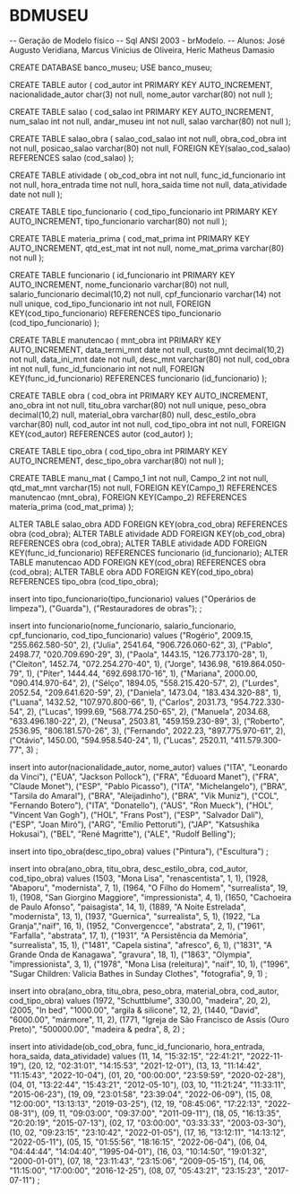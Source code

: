 # BDMUSEU
-- Geração de Modelo físico
-- Sql ANSI 2003 - brModelo.
-- Alunos: José Augusto Veridiana, Marcus Vinicius de Oliveira, Heric Matheus Damasio

CREATE DATABASE 	banco_museu;
USE banco_museu;


CREATE TABLE autor (
cod_autor int PRIMARY KEY AUTO_INCREMENT,
nacionalidade_autor char(3) not null,
nome_autor varchar(80) not null
);

CREATE TABLE salao (
cod_salao int PRIMARY KEY AUTO_INCREMENT,
num_salao int not null,
andar_museu int not null,
salao varchar(80) not null
);

CREATE TABLE salao_obra (
salao_cod_salao int not null,
obra_cod_obra int not null,
posicao_salao varchar(80) not null,
FOREIGN KEY(salao_cod_salao) REFERENCES salao (cod_salao)
);

CREATE TABLE atividade (
ob_cod_obra int not null,
func_id_funcionario int not null,
hora_entrada time not null,
hora_saida time not null,
data_atividade date not null
);

CREATE TABLE tipo_funcionario (
cod_tipo_funcionario int PRIMARY KEY AUTO_INCREMENT,
tipo_funcionario varchar(80) not null
);

CREATE TABLE materia_prima (
cod_mat_prima int PRIMARY KEY AUTO_INCREMENT,
qtd_est_mat int not null,
nome_mat_prima varchar(80) not null
);

CREATE TABLE funcionario (
id_funcionario int PRIMARY KEY AUTO_INCREMENT,
nome_funcionario varchar(80) not null,
salario_funcionario decimal(10,2) not null,
cpf_funcionario varchar(14) not null unique,
cod_tipo_funcionario int not null,
FOREIGN KEY(cod_tipo_funcionario) REFERENCES tipo_funcionario (cod_tipo_funcionario)
);

CREATE TABLE manutencao (
mnt_obra int PRIMARY KEY AUTO_INCREMENT,
data_termi_mnt date not null,
custo_mnt decimal(10,2) not null,
data_ini_mnt date not null,
desc_mnt varchar(80) not null,
cod_obra int not null,
func_id_funcionario int not null,
FOREIGN KEY(func_id_funcionario) REFERENCES funcionario (id_funcionario)
);

CREATE TABLE obra (
cod_obra int PRIMARY KEY AUTO_INCREMENT,
ano_obra int not null,
titu_obra varchar(80) not null unique,
peso_obra decimal(10,2) null,
material_obra varchar(80) null,
desc_estilo_obra varchar(80) null,
cod_autor int not null,
cod_tipo_obra int not null,
FOREIGN KEY(cod_autor) REFERENCES autor (cod_autor)
);

CREATE TABLE tipo_obra (
cod_tipo_obra int PRIMARY KEY AUTO_INCREMENT,
desc_tipo_obra varchar(80) not null
);

CREATE TABLE manu_mat (
Campo_1 int not null,
Campo_2 int not null,
qtd_mat_mnt varchar(15) not null,
FOREIGN KEY(Campo_1) REFERENCES manutencao (mnt_obra),
FOREIGN KEY(Campo_2) REFERENCES materia_prima (cod_mat_prima)
);

ALTER TABLE salao_obra ADD FOREIGN KEY(obra_cod_obra) REFERENCES obra (cod_obra);
ALTER TABLE atividade ADD FOREIGN KEY(ob_cod_obra) REFERENCES obra (cod_obra);
ALTER TABLE atividade ADD FOREIGN KEY(func_id_funcionario) REFERENCES funcionario (id_funcionario);
ALTER TABLE manutencao ADD FOREIGN KEY(cod_obra) REFERENCES obra (cod_obra);
ALTER TABLE obra ADD FOREIGN KEY(cod_tipo_obra) REFERENCES tipo_obra (cod_tipo_obra);

insert into tipo_funcionario(tipo_funcionario)
values
("Operários de limpeza"),
("Guarda"),
("Restauradores de obras");
;

insert into funcionario(nome_funcionario, salario_funcionario, cpf_funcionario, cod_tipo_funcionario)
values
("Rogério", 2009.15, "255.662.580-50", 2),
("Julia", 2541.64, "906.726.060-62", 3),
("Pablo", 2498.77, "020.709.690-29", 3),
("Paola", 1443.15, "126.773.170-28", 1),
("Cleiton", 1452.74, "072.254.270-40", 1),
("Jorge", 1436.98, "619.864.050-79", 1),
("Píter", 1444.44, "692.698.170-16", 1),
("Mariana", 2000.00, "090.414.970-64", 2),
("Sélço", 1894.05, "558.215.420-57", 2),
("Lurdes", 2052.54, "209.641.620-59", 2),
("Daniela", 1473.04, "183.434.320-88", 1),
("Luana", 1432.52, "107.970.800-66", 1),
("Carlos", 2031.73, "954.722.330-54", 2),
("Lucas", 1999.69, "568.774.250-65", 2),
("Manuela", 2034.68, "633.496.180-22", 2),
("Neusa", 2503.81, "459.159.230-89", 3),
("Roberto", 2536.95, "806.181.570-26", 3),
("Fernando", 2022.23, "897.775.970-61", 2),
("Otávio", 1450.00, "594.958.540-24", 1),
("Lucas", 2520.11, "411.579.300-77", 3)
;

insert into autor(nacionalidade_autor, nome_autor)
values
("ITA", "Leonardo da Vinci"),
("EUA", "Jackson Pollock"),
("FRA", "Éduoard Manet"),
("FRA", "Claude Monet"),
("ESP", "Pablo Picasso"),
("ITA", "Michelangelo"),
("BRA", "Tarsila do Amaral"),
("BRA", "Aleijadinho"),
("BRA", "Vik Muniz"),
("COL", "Fernando Botero"),
("ITA", "Donatello"),
("AUS", "Ron Mueck"),
("HOL", "Vincent Van Gogh"),
("HOL", "Frans Post"),
("ESP", "Salvador Dalí"),
("ESP", "Joan Miró"),
("ARG", "Emílio Pettoruti"),
("JAP", "Katsushika Hokusai"),
("BEL", "René Magritte"),
("ALE", "Rudolf Belling");

insert into tipo_obra(desc_tipo_obra)
values
("Pintura"),
("Escultura")
;

insert into obra(ano_obra, titu_obra, desc_estilo_obra, cod_autor, cod_tipo_obra)
values
(1503, "Mona Lisa", "renascentista", 1, 1),
(1928, "Abaporu", "modernista", 7, 1),
(1964, "O Filho do Homem", "surrealista", 19, 1),
(1908, "San Giorgino Maggiore", "impressionista", 4, 1),
(1650, "Cachoeira de Paulo Afonso", "paisagista", 14, 1),
(1889, "A Noite Estrelada", "modernista", 13, 1),
(1937, "Guernica", "surrealista", 5, 1),
(1922, "La Granja","naïf", 16, 1),
(1952, "Convergencce", "abstrata", 2, 1),
("1961", "Farfalla", "abstrata", 17, 1),
("1931", "A Persistência da Memória", "surrealista", 15, 1),
("1481", "Capela sistina", "afresco", 6, 1),
("1831", "A Grande Onda de Kanagawa", "gravura", 18, 1),
("1863", "Olympia", "impressionista", 3, 1),
("1978", "Mona Lisa (releitura)", "naïf", 10, 1),
("1996", "Sugar Children: Valicia Bathes in Sunday Clothes", "fotografia", 9, 1)
;

insert into obra(ano_obra, titu_obra, peso_obra, material_obra, cod_autor, cod_tipo_obra)
values
(1972, "Schuttblume", 330.00, "madeira", 20, 2),
(2005, "In bed", "1000.00", "argila & silicone", 12, 2),
(1440, "David", "6000.00", "mármore", 11, 2),
(1771, "Igreja de São Francisco de Assis (Ouro Preto)", "500000.00", "madeira & pedra", 8, 2)
;

insert into atividade(ob_cod_obra, func_id_funcionario, hora_entrada, hora_saida, data_atividade) 
values 
(11, 14, "15:32:15", "22:41:21", "2022-11-19"),
(20, 12, "02:31:01", "14:15:53", "2021-12-01"),
(13, 13, "11:14:42", "11:15:43", "2022-10-04"),
(01, 20, "00:00:00", "23:59:59", "2020-02-28"),
(04, 01, "13:22:44", "15:43:21", "2012-05-10"),
(03, 10, "11:21:24", "11:33:11", "2015-06-23"),
(19, 09, "23:01:58", "23:39:04", "2022-06-09"),
(15, 08, "12:00:00", "13:13:13", "2019-03-25"),
(12, 19, "08:45:06", "17:22:13", "2022-08-31"),
(09, 11, "09:03:00", "09:37:00", "2011-09-11"), 
(18, 05, "16:13:35", "20:20:19", "2015-07-13"),
(02, 17, "03:00:00", "03:33:33", "2003-03-30"),
(10, 02, "09:23:15", "23:10:42", "2022-01-05"),
(17, 16, "13:12:11", "14:13:12", "2022-05-11"),
(05, 15, "01:55:56", "18:16:15", "2022-06-04"),
(06, 04, "04:44:44", "14:04:40", "1995-04-01"),
(16, 03, "10:14:50", "19:01:32", "2000-01-01"),
(07, 18, "23:11:43", "23:15:06", "2009-05-15"),
(14, 06, "11:15:00", "17:00:00", "2016-12-25"),
(08, 07, "05:43:21", "23:15:23", "2017-07-11")
;
